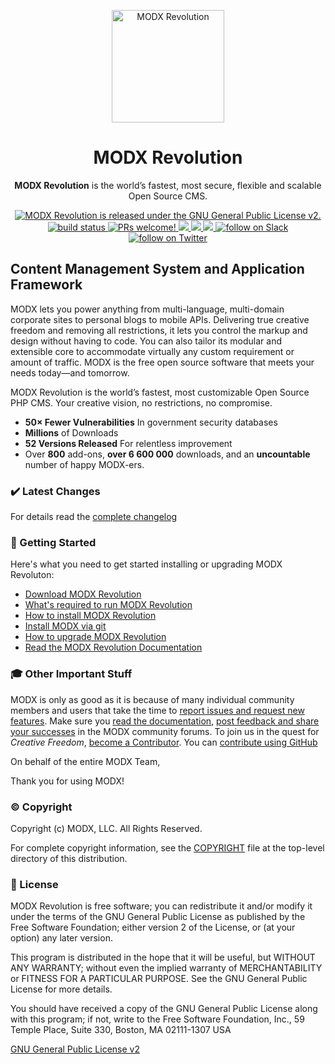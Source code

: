 <p align="center">
  <a href="https://modx.com/">
    <img alt="MODX Revolution" src="https://modx.com/assets/design/css/images/modx-logo-color.svg" width="180" />
  </a>
</p>
<h1 align="center">
  MODX Revolution
</h1>
<p align="center">
  <strong>MODX Revolution</strong> is the world’s fastest, most secure, flexible and scalable Open Source CMS.
</p>
<p align="center">
    <a href="./LICENSE">
      <img src="https://img.shields.io/badge/License-GPL%20v2-blue.svg" alt="MODX Revolution is released under the GNU General Public License v2." />
    </a>
    <a href="https://travis-ci.org/modxcms/revolution">
      <img src="https://travis-ci.org/modxcms/revolution.svg?branch=2.x" alt="build status">
    </a>
    <a href="https://docs.modx.com/community/">
      <img src="https://img.shields.io/badge/PRs-welcome-brightgreen.svg" alt="PRs welcome!" />
    </a>
    <a href="https://github.com/modxcms/revolution/issues" alt="Issues">
      <img src="https://img.shields.io/github/issues-closed/modxcms/revolution.svg" />
    </a>
    <a href="https://github.com/modxcms/revolution/pulls" alt=" Pull requests">
        <img src="https://img.shields.io/github/issues-pr/modxcms/revolution.svg" />
    </a>
    <a href="https://github.com/badges/modxcms/revolution/contributors" alt="Contributors">
      <img src="https://img.shields.io/github/contributors/modxcms/revolution.svg" />
    </a>
    <a href="https://modx.org">
        <img src="https://img.shields.io/badge/chat_in_slack-online-green.svg?longCache=true&style=flat&logo=slack" alt="follow on Slack">
    </a>
    <a href="https://twitter.com/intent/follow?screen_name=modx">
        <img src="https://img.shields.io/twitter/follow/modx.svg?style=social&logo=twitter" alt="follow on Twitter">
    </a>
</p>

## Content Management System and Application Framework

MODX lets you power anything from multi-language, multi-domain corporate sites to personal blogs to mobile APIs. Delivering true creative freedom and removing all restrictions, it lets you control the markup and design without having to code. You can also tailor its modular and extensible core to accommodate virtually any custom requirement or amount of traffic. MODX is the free open source software that meets your needs today—and tomorrow.

MODX Revolution is the world’s fastest, most customizable Open Source PHP CMS. Your creative vision, no restrictions, no compromise.

-   **50× Fewer Vulnerabilities** In government security databases
-   **Millions** of Downloads
-   **52 Versions Released** For relentless improvement
-   Over **800** add-ons, **over 6 600 000** downloads, and an **uncountable** number of happy MODX-ers.

### :heavy_check_mark: Latest Changes

For details read the [complete changelog](./core/docs/changelog.txt 'complete changelog')

### 🚀 Getting Started

Here's what you need to get started installing or upgrading MODX Revoluton:

-   [Download MODX Revolution](http://modx.com/download/ 'Download MODX')
-   [What's required to run MODX Revolution](http://rtfm.modx.com/revolution/2.x/getting-started/server-requirements 'Server Requirements - MODx Revolution 2.x - MODx Documentation')
-   [How to install MODX Revolution](http://rtfm.modx.com/revolution/2.x/getting-started/installation/basic-installation 'Basic Installation - MODx Revolution 2.x - MODx Documentation')
-   [Install MODX via git](http://rtfm.modx.com/revolution/2.x/getting-started/installation/git-installation 'Git Installation - MODx Revolution 2.x - MODx Documentation')
-   [How to upgrade MODX Revolution](http://rtfm.modx.com/revolution/2.x/administering-your-site/upgrading-modx 'Upgrading MODx - MODx Revolution 2.x - MODx Documentation')
-   [Read the MODX Revolution Documentation](http://rtfm.modx.com/revolution/2.x/ 'Home - MODx Revolution 2.x - MODx Documentation')

### 🎓 Other Important Stuff

MODX is only as good as it is because of many individual community members and users that take the time to [report issues and request new features](https://github.com/modxcms/revolution/issues 'MODX Github Issues'). Make sure you [read the documentation](http://rtfm.modx.com/revolution/2.x/ 'Home - MODx Revolution 2.x - MODx Documentation'), [post feedback and share your successes](http://forums.modx.com/board/?board=264 'MODX :: Revolution 2.2') in the MODX community forums. To join us in the quest for _Creative Freedom_, [become a Contributor](http://rtfm.modx.com/community/). You can [contribute using GitHub](http://rtfm.modx.com/community/contribute/using-git-and-github/ 'Contribute to MODX via GitHub')

On behalf of the entire MODX Team,

Thank you for using MODX!

### :copyright: Copyright

Copyright (c) MODX, LLC. All Rights Reserved.

For complete copyright information, see the [COPYRIGHT](./COPYRIGHT 'Copyright') file at the top-level directory of this distribution.

### :memo: License

MODX Revolution is free software; you can redistribute it and/or modify it under the terms of the GNU General Public License as published by the Free Software Foundation; either version 2 of the License, or (at your option) any later version.

This program is distributed in the hope that it will be useful, but WITHOUT ANY WARRANTY; without even the implied warranty of MERCHANTABILITY or FITNESS FOR A PARTICULAR PURPOSE. See the GNU General Public License for more details.

You should have received a copy of the GNU General Public License along with this program; if not, write to the Free Software Foundation, Inc., 59 Temple Place, Suite 330, Boston, MA 02111-1307 USA

[GNU General Public License v2](./LICENSE 'GNU General Public License v2')
